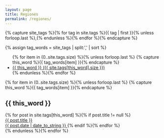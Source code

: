 ```yaml
---
layout: page
title: Regiones
permalink: /regiones/
---
```

<!-- Get the tag name for every tag on the site and set them
to the `site_tags` variable. -->
{% capture site_tags %}{% for tag in site.tags %}{{ tag | first }}{% unless forloop.last %},{% endunless %}{% endfor %}{% endcapture %}

<!-- `tag_words` is a sorted array of the tag names. -->
{% assign tag_words = site_tags | split:',' | sort %}

<!-- List of all tags -->
<ul class="tags">
  {% for item in (0..site.tags.size) %}{% unless forloop.last %}
    {% capture this_word %}{{ tag_words[item] }}{% endcapture %}
    <li>
      <a href="#{{ this_word | cgi_escape }}" class="tag">{{ this_word }}
        <span>({{ site.tags[this_word].size }})</span>
      </a>
    </li>
  {% endunless %}{% endfor %}
</ul>

<!-- Posts by Tag -->
<div>
  {% for item in (0..site.tags.size) %}{% unless forloop.last %}
    {% capture this_word %}{{ tag_words[item] }}{% endcapture %}
    <h2 id="{{ this_word | cgi_escape }}">{{ this_word }}</h2>
     <div class="tag_container">
      {% for post in site.tags[this_word] %}{% if post.title != null %} 
          <a class="tag_post" href="{{ post.url }}">
            <div class="post-thumbnail">
              <amp-img  src="{{post.image}}" 
                        layout="responsive"
                        alt="{{post.thumbnail_alt}}" 
                        height="370" 
                        width="700"/>
            </div>
            <div>
              {{ post.title }}
            </div>
            <span>
            {{ post.date | date_to_string }}
          </span>
          </a>   
      {% endif %}{% endfor %}
    </div>
  {% endunless %}{% endfor %}
</div>